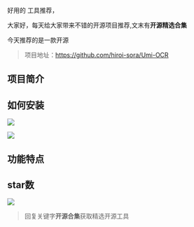 好用的 工具推荐，

大家好，每天给大家带来不错的开源项目推荐,文末有**开源精选合集**

今天推荐的是一款开源

>项目地址：https://github.com/hiroi-sora/Umi-OCR

## 项目简介

## 如何安装

 ![](https://img.shields.io/github/downloads/hiroi-sora/Umi-OCR/total?style=flat-square)

 ![](https://img.shields.io/docker/pulls/hiroi-sora/Umi-OCR)



## 功能特点

## star数

 ![](https://img.shields.io/github/stars/hiroi-sora/Umi-OCR?style=flat-square) 

 >回复关键字**开源合集**获取精选开源工具